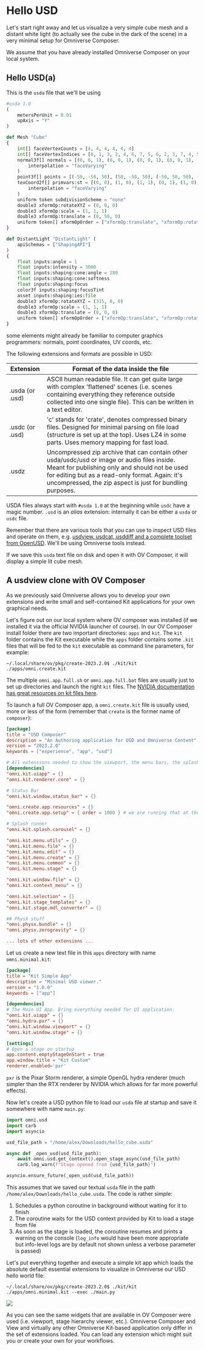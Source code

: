# Hello USD

Let's start right away and let us visualize a very simple cube mesh and a distant white light (to actually see the cube in the dark of the scene) in a very minimal setup for Omniverse Composer.

We assume that you have already installed Omniverse Composer on your local system.

## Hello USD(a)

This is the `usda` file that we'll be using

```python
#usda 1.0
(
    metersPerUnit = 0.01
    upAxis = "Y"
)

def Mesh "Cube"
{
    int[] faceVertexCounts = [4, 4, 4, 4, 4, 4]
    int[] faceVertexIndices = [0, 1, 3, 2, 4, 6, 7, 5, 6, 2, 3, 7, 4, 5, 1, 0, 4, 0, 2, 6, 5, 7, 3, 1]
    normal3f[] normals = [(0, 0, 1), (0, 0, 1), (0, 0, 1), (0, 0, 1), (0, 0, -1), (0, 0, -1), (0, 0, -1), (0, 0, -1), (0, 1, 0), (0, 1, 0), (0, 1, 0), (0, 1, 0), (0, -1, 0), (0, -1, 0), (0, -1, 0), (0, -1, 0), (-1, 0, 0), (-1, 0, 0), (-1, 0, 0), (-1, 0, 0), (1, 0, 0), (1, 0, 0), (1, 0, 0), (1, 0, 0)] (
        interpolation = "faceVarying"
    )
    point3f[] points = [(-50, -50, 50), (50, -50, 50), (-50, 50, 50), (50, 50, 50), (-50, -50, -50), (50, -50, -50), (-50, 50, -50), (50, 50, -50)]
    texCoord2f[] primvars:st = [(0, 0), (1, 0), (1, 1), (0, 1), (1, 0), (1, 1), (0, 1), (0, 0), (0, 1), (0, 0), (1, 0), (1, 1), (0, 0), (1, 0), (1, 1), (0, 1), (0, 0), (1, 0), (1, 1), (0, 1), (1, 0), (1, 1), (0, 1), (0, 0)] (
        interpolation = "faceVarying"
    )
    uniform token subdivisionScheme = "none"
    double3 xformOp:rotateXYZ = (0, 0, 0)
    double3 xformOp:scale = (1, 1, 1)
    double3 xformOp:translate = (0, 50, 0)
    uniform token[] xformOpOrder = ["xformOp:translate", "xformOp:rotateXYZ", "xformOp:scale"]
}

def DistantLight "DistantLight" (
    apiSchemas = ["ShapingAPI"]
)
{
    float inputs:angle = 1
    float inputs:intensity = 3000
    float inputs:shaping:cone:angle = 180
    float inputs:shaping:cone:softness
    float inputs:shaping:focus
    color3f inputs:shaping:focusTint
    asset inputs:shaping:ies:file
    double3 xformOp:rotateXYZ = (315, 0, 0)
    double3 xformOp:scale = (1, 1, 1)
    double3 xformOp:translate = (0, 0, 0)
    uniform token[] xformOpOrder = ["xformOp:translate", "xformOp:rotateXYZ", "xformOp:scale"]
}
```

some elements might already be familiar to computer graphics programmers: normals, point coordinates, UV coords, etc.

The following extensions and formats are possible in USD:

| Extension            | Format of the data inside the file                                      |
| --------------- | ------------------------------------------------ |
| .usda (or .usd) | ASCII human readable file. It can get quite large with complex 'flattened' scenes (i.e. scenes containing everything they reference outside collected into one single file). This can be written in a text editor. |
| .usdc (or .usd) | 'c' stands for 'crate', denotes compressed binary files. Designed for minimal parsing on file load (structure is set up at the top). Uses LZ4 in some parts. Uses memory mapping for fast load. |
| .usdz | Uncompressed zip archive that can contain other usda/usdc/usd or image or audio files inside. Meant for publishing only and should not be used for editing but as a read-only format. Again: it's uncompressed, the zip aspect is just for bundling purposes. |

USDA files always start with `#usda 1.0` at the beginning while `usdc` have a magic number.
`.usd` is an _alias_ extension: internally it can be either a `usda` or `usdc` file.

Remember that there are various tools that you can use to inspect USD files and operate on them, e.g. [usdview, usdcat, usddiff and a complete toolset from OpenUSD](https://openusd.org/release/toolset.html). We'll be using Omniverse tools instead.

If we save this `usda` text file on disk and open it with OV Composer, it will display a simple lit cube mesh.

## A usdview clone with OV Composer

As we previously said Omniverse allows you to develop your own extensions and write small and self-contained Kit applications for your own graphical needs.

Let's figure out on our local system where OV composer was installed (if we installed it via the official NVIDIA launcher of course). In our OV Composer install folder there are two important directories: `apps` and `kit`. The `kit` folder contains the Kit executable while the `apps` folder contains some `.kit` files that will be fed to the `kit` executable as command line parameters, for example:

```shell
~/.local/share/ov/pkg/create-2023.2.0$ ./kit/kit ./apps/omni.create.kit
```

The multiple `omni.app.full.sh` or `omni.app.full.bat` files are usually just to set up directories and launch the right `kit` files. The [NVIDIA documentation has great resources on kit files here](https://docs.omniverse.nvidia.com/kit/docs/kit-manual/latest/guide/creating_kit_apps.html).

To launch a full OV Composer app, a `omni.create.kit` file is usually used, more or less of the form (remember that `create` is the former name of `composer`):

```toml
[package]
title = "USD Composer"
description = "An Authoring application for USD and Omniverse Content"
version = "2023.2.0"
keywords = ["experience", "app", "usd"]

# All extensions needed to show the viewport, the menu bars, the splash screen, etc..
[dependencies]
"omni.kit.uiapp" = {}
"omni.kit.renderer.core" = {}

# Status Bar
"omni.kit.window.status_bar" = {}

"omni.create.app.resources" = {}
"omni.create.app.setup" = { order = 1000 } # we are running that at the end

# Splash runner
"omni.kit.splash.carousel" = {}

"omni.kit.menu.utils" = {}
"omni.kit.menu.file" = {}
"omni.kit.menu.edit" = {}
"omni.kit.menu.create" = {}
"omni.kit.menu.common" = {}
"omni.kit.menu.stage" = {}

"omni.kit.window.file" = {}
"omni.kit.context_menu" = {}

"omni.kit.selection" = {}
"omni.kit.stage_templates" = {}
"omni.kit.stage.mdl_converter" = {}

## PhysX stuff
"omni.physx.bundle" = {}
"omni.physx.zerogravity" = {}

... lots of other extensions ...
```

Let us create a new text file in this `apps` directory with name `omni.minimal.kit`:

```toml
[package]
title = "Kit Simple App"
description = "Minimal USD viewer."
version = "1.0.0"
keywords = ["app"]

[dependencies]
# The Main UI App. Bring everything needed for UI application.
"omni.kit.uiapp" = {}
"omni.hydra.pxr" = {}
"omni.kit.window.viewport" = {}
"omni.kit.window.stage" = {}

[settings]
# Open a stage on startup
app.content.emptyStageOnStart = true
app.window.title = "Kit Custom"
renderer.enabled='pxr'
```

`pxr` is the Pixar Storm renderer, a simple OpenGL hydra renderer (much simpler than the RTX renderer by NVIDIA which allows for far more powerful effects).

Now let's create a USD python file to load our `usda` file at startup and save it somewhere with name `main.py`:

```python
import omni.usd
import carb
import asyncio

usd_file_path = "/home/alex/Downloads/hello_cube.usda"

async def _open_usd(usd_file_path):
    await omni.usd.get_context().open_stage_async(usd_file_path)
    carb.log_warn(f"Stage opened from {usd_file_path}")

asyncio.ensure_future(_open_usd(usd_file_path))
```

This assumes that we saved our textual `usda` file in the path `/home/alex/Downloads/hello_cube.usda`. The code is rather simple:

1. Schedules a python coroutine in background without waiting for it to finish
2. The coroutine waits for the USD context provided by Kit to load a stage from file
3. As soon as the stage is loaded, the coroutine resumes and prints a warning on the console (`log_info` would have been more appropriate but info-level logs are by default not shown unless a verbose parameter is passed)

Let's put everything together and execute a simple kit app which loads the absolute default essential extensions to visualize in Omniverse our USD hello world file:

```shell
~/.local/share/ov/pkg/create-2023.2.0$ ./kit/kit ./apps/omni.minimal.kit --exec ./main.py
```

![](../images/chapter1/kit_simple_cube_minimal.png)

As you can see the same widgets that are available in OV Composer were used (i.e. viewport, stage hierarchy viewer, etc.). Omniverse Composer and View and virtually any other Omniverse Kit-based application only differ in the set of extensions loaded. You can load any extension which might suit you or create your own for your workflows.